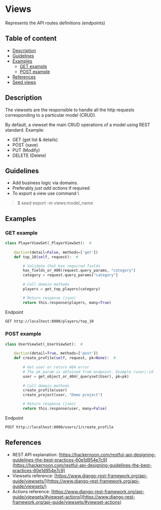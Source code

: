 # Views

Represents the API routes definitions (endpoints)

## Table of content

-   [Description](#description)
-   [Guidelines](#guidelines)
-   [Examples](#examples)
    -   [GET example](#get-example)
    -   [POST example](#post-example)
-   [References](#references)
-   [Seed views](#seed-views)

## Description

The viewsets are the responsible to handle all the http requests corresponding to a particular model (CRUD).

By default, a viewset the main CRUD operations of a model using REST standard. Example: 

-   GET (get list & details)
-   POST (save)
-   PUT (Modify)
-   DELETE (Delete)

## Guidelines

-   Add business logic via domains.
-   Preferably *just add actions* if required
-   To export a view use command \
>   $ seed export -m views:model_name

## Examples

### GET example

```python
class PlayerViewSet(_PlayerViewSet):  #
    
    @action(detail=False, methods=['get'])
    def top_10(self, request):  #

        # Validate that has required fields
        has_fields_or_400(request.query_params, "category")
        category = request.query_params["category"]
        
        # Call domain methods
        players = get_top_players(category)

        # Return response (json)
        return this.response(players, many=True)
```

Endpoint
```bash
GET http://localhost:8000/players/top_10
```

### POST example

```python
class UserViewSet(_UserViewSet):  #
    
    @action(detail=True, methods=['post'])
    def create_profile(self, request, pk=None):  #
    
        # Get user or return 404 error
        # The pk param is obtained from endpoint. Example /user/:id
        user = get_object_or_404(_queryset(User), pk=pk)
 
        # Call domain methods
        create_profile(user)
        create_project(user, "Demo project")

        # Return response (json)
        return this.response(user, many=False)
```

Endpoint
```bash
POST http://localhost:8000/users/1/create_profile
```

## References

-   REST API explanation: [https://hackernoon.com/restful-api-designing-guidelines-the-best-practices-60e1d954e7c9](https://hackernoon.com/restful-api-designing-guidelines-the-best-practices-60e1d954e7c9)
-   Viewsets reference: [https://www.django-rest-framework.org/api-guide/viewsets/](https://www.django-rest-framework.org/api-guide/viewsets/)
-   Actions reference: [https://www.django-rest-framework.org/api-guide/viewsets/#viewset-actions](https://www.django-rest-framework.org/api-guide/viewsets/#viewset-actions)